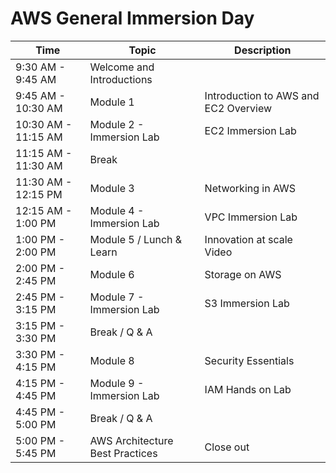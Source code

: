 # AWS General Immersion Day

| Time  | Topic  | Description  |
|---|---|---|
|  9:30 AM - 9:45 AM    |  Welcome and Introductions        |   |
|  9:45 AM - 10:30 AM    |  Module 1                         |  Introduction to AWS and EC2 Overview |
|  10:30 AM - 11:15 AM   |  Module 2 - Immersion Lab         |  EC2 Immersion Lab|
|  11:15 AM - 11:30 AM   |  Break                            |   |
|  11:30 AM - 12:15 PM  |  Module 3                         |   Networking in AWS|
|  12:15 AM - 1:00 PM  |  Module 4 - Immersion Lab         |   VPC Immersion Lab|
|  1:00 PM - 2:00 PM   |  Module 5 / Lunch & Learn         |   Innovation at scale Video|
|  2:00 PM - 2:45 PM    |  Module 6                         |   Storage on AWS|
|  2:45 PM - 3:15 PM    |  Module 7 - Immersion Lab         |   S3 Immersion Lab|
|  3:15 PM - 3:30 PM    |  Break / Q & A                    |   |
|  3:30 PM - 4:15 PM    |  Module 8                         |   Security Essentials|
|  4:15 PM - 4:45 PM    |  Module 9 - Immersion Lab         |   IAM Hands on Lab|
|  4:45 PM - 5:00 PM    |  Break / Q & A                    |   |
|  5:00 PM - 5:45 PM    |  AWS Architecture Best Practices  |   Close out| 
